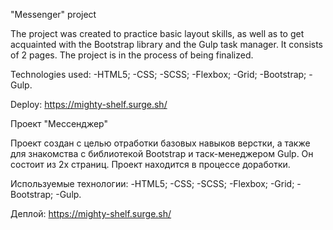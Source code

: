 "Messenger" project

The project was created to practice basic layout skills, as well as to get acquainted with the Bootstrap library and the Gulp task manager. It consists of 2 pages. The project is in the process of being finalized.

Technologies used:
-HTML5;
-CSS;
-SCSS;
-Flexbox;
-Grid;
-Bootstrap;
-Gulp.

Deploy:
https://mighty-shelf.surge.sh/

Проект "Мессенджер"

Проект создан с целью отработки базовых навыков верстки, а также для знакомства с библиотекой Bootstrap и таск-менеджером Gulp. Он состоит из 2х страниц. Проект находится в процессе доработки.

Используемые технологии:
-HTML5;
-CSS;
-SCSS;
-Flexbox;
-Grid;
-Bootstrap;
-Gulp.

Деплой:
https://mighty-shelf.surge.sh/
